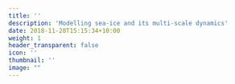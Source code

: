 ```yaml
---
title: ''
description: 'Modelling sea-ice and its multi-scale dynamics'
date: 2018-11-28T15:15:34+10:00
weight: 1
header_transparent: false
icon: ''
thumbnail: ''
image: ""
---
```

